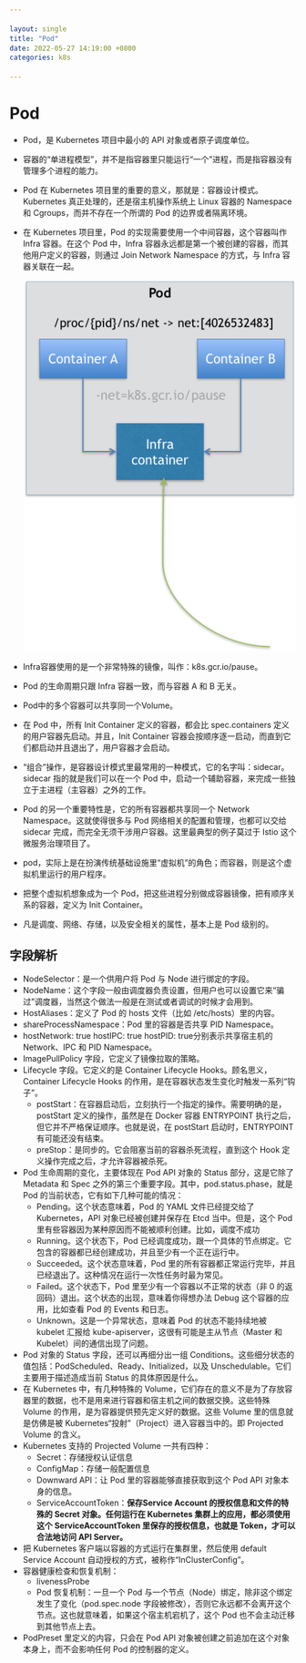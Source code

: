 ```yaml
---

layout: single  
title: "Pod"  
date: 2022-05-27 14:19:00 +0800   
categories: k8s

---
```


# Pod

* Pod，是 Kubernetes 项目中最小的 API 对象或者原子调度单位。
* 容器的“单进程模型”，并不是指容器里只能运行“一个”进程，而是指容器没有管理多个进程的能力。
* Pod 在 Kubernetes 项目里的重要的意义，那就是：容器设计模式。Kubernetes 真正处理的，还是宿主机操作系统上 Linux 容器的 Namespace 和 Cgroups，而并不存在一个所谓的 Pod 的边界或者隔离环境。
* 在 Kubernetes 项目里，Pod 的实现需要使用一个中间容器，这个容器叫作 Infra 容器。在这个 Pod 中，Infra 容器永远都是第一个被创建的容器，而其他用户定义的容器，则通过 Join Network Namespace 的方式，与 Infra 容器关联在一起。

	![pod容器设计模式](/assets/img/pod容器设计模式.jpg)
	
* Infra容器使用的是一个非常特殊的镜像，叫作：k8s.gcr.io/pause。
* Pod 的生命周期只跟 Infra 容器一致，而与容器 A 和 B 无关。
* Pod中的多个容器可以共享同一个Volume。
* 在 Pod 中，所有 Init Container 定义的容器，都会比 spec.containers 定义的用户容器先启动。并且，Init Container 容器会按顺序逐一启动，而直到它们都启动并且退出了，用户容器才会启动。
* “组合”操作，是容器设计模式里最常用的一种模式，它的名字叫：sidecar。sidecar 指的就是我们可以在一个 Pod 中，启动一个辅助容器，来完成一些独立于主进程（主容器）之外的工作。
* Pod 的另一个重要特性是，它的所有容器都共享同一个 Network Namespace。这就使得很多与 Pod 网络相关的配置和管理，也都可以交给 sidecar 完成，而完全无须干涉用户容器。这里最典型的例子莫过于 Istio 这个微服务治理项目了。
* pod，实际上是在扮演传统基础设施里“虚拟机”的角色；而容器，则是这个虚拟机里运行的用户程序。
* 把整个虚拟机想象成为一个 Pod，把这些进程分别做成容器镜像，把有顺序关系的容器，定义为 Init Container。
* 凡是调度、网络、存储，以及安全相关的属性，基本上是 Pod 级别的。

## 字段解析

*  NodeSelector：是一个供用户将 Pod 与 Node 进行绑定的字段。
*  NodeName：这个字段一般由调度器负责设置，但用户也可以设置它来“骗过”调度器，当然这个做法一般是在测试或者调试的时候才会用到。
*  HostAliases：定义了 Pod 的 hosts 文件（比如 /etc/hosts）里的内容。
*  shareProcessNamespace：Pod 里的容器是否共享 PID Namespace。
*  hostNetwork: true  hostIPC: true  hostPID: true分别表示共享宿主机的 Network、IPC 和 PID Namespace。
*  ImagePullPolicy 字段，它定义了镜像拉取的策略。
*  Lifecycle 字段。它定义的是 Container Lifecycle Hooks。顾名思义，Container Lifecycle Hooks 的作用，是在容器状态发生变化时触发一系列“钩子”。
	* postStart：在容器启动后，立刻执行一个指定的操作。需要明确的是，postStart 定义的操作，虽然是在 Docker 容器 ENTRYPOINT 执行之后，但它并不严格保证顺序。也就是说，在 postStart 启动时，ENTRYPOINT 有可能还没有结束。
	* preStop：是同步的。它会阻塞当前的容器杀死流程，直到这个 Hook 定义操作完成之后，才允许容器被杀死。
* Pod 生命周期的变化，主要体现在 Pod API 对象的 Status 部分，这是它除了 Metadata 和 Spec 之外的第三个重要字段。其中，pod.status.phase，就是 Pod 的当前状态，它有如下几种可能的情况：
	* Pending。这个状态意味着，Pod 的 YAML 文件已经提交给了 Kubernetes，API 对象已经被创建并保存在 Etcd 当中。但是，这个 Pod 里有些容器因为某种原因而不能被顺利创建。比如，调度不成功
	* Running。这个状态下，Pod 已经调度成功，跟一个具体的节点绑定。它包含的容器都已经创建成功，并且至少有一个正在运行中。
	* Succeeded。这个状态意味着，Pod 里的所有容器都正常运行完毕，并且已经退出了。这种情况在运行一次性任务时最为常见。
	* Failed。这个状态下，Pod 里至少有一个容器以不正常的状态（非 0 的返回码）退出。这个状态的出现，意味着你得想办法 Debug 这个容器的应用，比如查看 Pod 的 Events 和日志。
	* Unknown。这是一个异常状态，意味着 Pod 的状态不能持续地被 kubelet 汇报给 kube-apiserver，这很有可能是主从节点（Master 和 Kubelet）间的通信出现了问题。 
* Pod 对象的 Status 字段，还可以再细分出一组 Conditions。这些细分状态的值包括：PodScheduled、Ready、Initialized，以及 Unschedulable。它们主要用于描述造成当前 Status 的具体原因是什么。
* 在 Kubernetes 中，有几种特殊的 Volume，它们存在的意义不是为了存放容器里的数据，也不是用来进行容器和宿主机之间的数据交换。这些特殊 Volume 的作用，是为容器提供预先定义好的数据。这些 Volume 里的信息就是仿佛是被 Kubernetes“投射”（Project）进入容器当中的。即 Projected Volume 的含义。
* Kubernetes 支持的 Projected Volume 一共有四种：
	* Secret：存储授权认证信息
	* ConfigMap：存储一般配置信息
	* Downward API：让 Pod 里的容器能够直接获取到这个 Pod API 对象本身的信息。
	* ServiceAccountToken：**保存Service Account 的授权信息和文件的特殊的 Secret 对象。任何运行在 Kubernetes 集群上的应用，都必须使用这个 ServiceAccountToken 里保存的授权信息，也就是 Token，才可以合法地访问 API Server。**
* 把 Kubernetes 客户端以容器的方式运行在集群里，然后使用 default Service Account 自动授权的方式，被称作“InClusterConfig”。
* 容器健康检查和恢复机制：
	* livenessProbe
	* Pod 恢复机制：一旦一个 Pod 与一个节点（Node）绑定，除非这个绑定发生了变化（pod.spec.node 字段被修改），否则它永远都不会离开这个节点。这也就意味着，如果这个宿主机宕机了，这个 Pod 也不会主动迁移到其他节点上去。
* PodPreset 里定义的内容，只会在 Pod API 对象被创建之前追加在这个对象本身上，而不会影响任何 Pod 的控制器的定义。 


